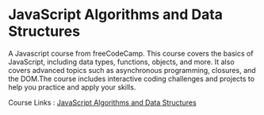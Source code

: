 # JavaScript Algorithms and Data Structures

A Javascript course from freeCodeCamp. This course covers the basics of JavaScript, including data types, functions, objects, and more. It also covers advanced topics such as asynchronous programming, closures, and the DOM.The course includes interactive coding challenges and projects to help you practice and apply your skills. 

Course Links : [JavaScript Algorithms and Data Structures](https://www.freecodecamp.org/learn/javascript-algorithms-and-data-structures-v8/)
